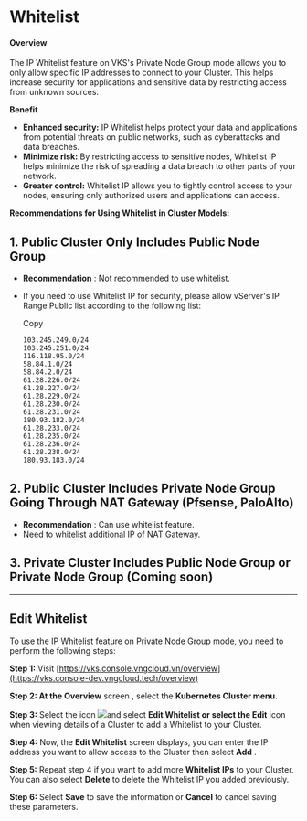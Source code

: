# Whitelist

#### O**verview** <a href="#tong-quan" id="tong-quan"></a>

The IP Whitelist feature on VKS's Private Node Group mode allows you to only allow specific IP addresses to connect to your Cluster. This helps increase security for applications and sensitive data by restricting access from unknown sources.

**Benefit**

* **Enhanced security:** IP Whitelist helps protect your data and applications from potential threats on public networks, such as cyberattacks and data breaches.
* **Minimize risk:** By restricting access to sensitive nodes, Whitelist IP helps minimize the risk of spreading a data breach to other parts of your network.
* **Greater control:** Whitelist IP allows you to tightly control access to your nodes, ensuring only authorized users and applications can access.

**Recommendations for Using Whitelist in Cluster Models:**

## **1. Public Cluster Only Includes Public Node Group**

* **Recommendation** : Not recommended to use whitelist.
*   If you need to use Whitelist IP for security, please allow vServer's IP Range Public list according to the following list:

    Copy

    ```
    103.245.249.0/24
    103.245.251.0/24
    116.118.95.0/24
    58.84.1.0/24
    58.84.2.0/24
    61.28.226.0/24
    61.28.227.0/24
    61.28.229.0/24
    61.28.230.0/24
    61.28.231.0/24
    180.93.182.0/24
    61.28.233.0/24
    61.28.235.0/24
    61.28.236.0/24
    61.28.238.0/24
    180.93.183.0/24
    ```

## **2. Public Cluster Includes Private Node Group Going Through NAT Gateway (Pfsense, PaloAlto)**

* **Recommendation** : Can use whitelist feature.
* Need to whitelist additional IP of NAT Gateway.

## **3. Private Cluster Includes Public Node Group or Private Node Group (Coming soon)**

***

## Edit Whitelist <a href="#chinh-sua-whitelist" id="chinh-sua-whitelist"></a>

To use the IP Whitelist feature on Private Node Group mode, you need to perform the following steps:

**Step 1:** Visit [https://vks.console.vngcloud.vn/overview](https://vks.console-dev.vngcloud.tech/overview)

**Step 2: At the Overview** screen , select the **Kubernetes Cluster menu.**

**Step 3:** Select the icon ![](https://docs.vngcloud.vn/\~gitbook/image?url=https%3A%2F%2Fdocs-admin.vngcloud.vn%2Fdownload%2Fthumbnails%2F73762015%2Fimage2024-4-16\_15-51-55.png%3Fversion%3D1%26modificationDate%3D1713262579000%26api%3Dv2\&width=40\&dpr=4\&quality=100\&sign=10c09f1b\&sv=1)and select **Edit Whitelist or select the Edit** icon when viewing details of a Cluster to add a Whitelist to your Cluster.

**Step 4:** Now, the **Edit Whitelist** screen displays, you can enter the IP address you want to allow access to the Cluster then select **Add** .

**Step 5:** Repeat step 4 if you want to add more **Whitelist IPs** to your Cluster. You can also select **Delete** to delete the Whitelist IP you added previously.

**Step 6:** Select **Save** to save the information or **Cancel** to cancel saving these parameters.
